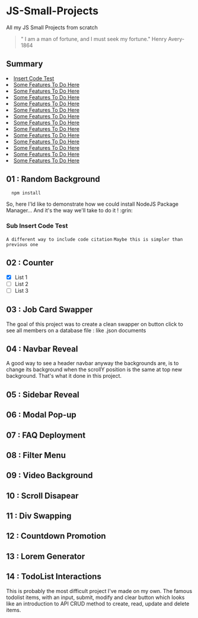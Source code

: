 # JS-Small-Projects
All my JS Small Projects from scratch

> " I am a man of fortune, and I must seek my fortune." Henry Avery-1864
## Summary
<li><a href="#01-:-random-background">Insert Code Test</a></li>
<li><a href="#02-:-counter">Some Features To Do Here</a></li>
<li><a href="#03-:-job-card-swapper">Some Features To Do Here</a></li>
<li><a href="#04-:-navbar-reveal">Some Features To Do Here</a></li>
<li><a href="#05-:-sidebar-reveal">Some Features To Do Here</a></li>
<li><a href="#06-:-modal-pop-up">Some Features To Do Here</a></li>
<li><a href="#07-:-faq-deployment">Some Features To Do Here</a></li>
<li><a href="#08-:-filter-menu">Some Features To Do Here</a></li>
<li><a href="#09-:-video-background">Some Features To Do Here</a></li>
<li><a href="#10-:-scroll-disappear">Some Features To Do Here</a></li>
<li><a href="#11-:-div-swapping">Some Features To Do Here</a></li>
<li><a href="#12-:-countdown-promotion">Some Features To Do Here</a></li>
<li><a href="#13-:-lorem-generator">Some Features To Do Here</a></li>
<li><a href="#14-:-todolist-interactions">Some Features To Do Here</a></li>

## 01 : Random Background
```sh
  npm install
```
<p>So, here I'ld like to demonstrate how we could install NodeJS Package Manager... And it's the way we'll take to do it ! :grin: </p>

### Sub Insert Code Test
``
  A different way to include code citation
``
`Maybe this is simpler than previous one`

## 02 : Counter
- [x] List 1 <img scr="vanilla/project-10-dispscroll/img/"/>
- [ ] List 2
- [ ] List 3

## 03 : Job Card Swapper
<p>The goal of this project was to create a clean swapper on button click to see all members on a database file : like .json documents</p>

## 04 : Navbar Reveal
<p>A good way to see a header navbar anyway the backgrounds are, is to change its background when the scrollY position is the same at top new background. That's what it done in this project.</p>

## 05 : Sidebar Reveal
## 06 : Modal Pop-up
## 07 : FAQ Deployment
## 08 : Filter Menu
## 09 : Video Background
## 10 : Scroll Disapear
## 11 : Div Swapping
## 12 : Countdown Promotion
## 13 : Lorem Generator
## 14 : TodoList Interactions
<p>This is probably the most difficult project I've made on my own. The famous todolist items, with an input, submit, modify and clear button which looks like an introduction to API CRUD method to create, read, update and delete items.</p>

<!-- This is a simple comment where the variables are declared -->
[contributors-shield]: https://img.shields.io/github/contributors/othneildrew/Best-README-Template.svg?style=for-the-badge
[contributors-url]: https://github.com/othneildrew/Best-README-Template/graphs/contributors
